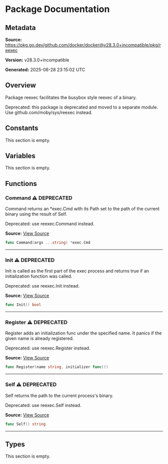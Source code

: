 # Package Documentation

## Metadata

**Source:** https://pkg.go.dev/github.com/docker/docker@v28.3.0+incompatible/pkg/reexec

**Version:** v28.3.0+incompatible

**Generated:** 2025-06-28 23:15:02 UTC

## Overview

Package reexec facilitates the busybox style reexec of a binary.

Deprecated: this package is deprecated and moved to a separate module. Use github.com/moby/sys/reexec instead.


## Constants

This section is empty.

## Variables

This section is empty.

## Functions

### Command ⚠️ **DEPRECATED**

Command returns an *exec.Cmd with its Path set to the path of the current
binary using the result of Self.

Deprecated: use reexec.Command instead.

**Source:** [View Source](https://github.com/docker/docker/blob/v28.3.0/pkg/reexec/reexec_deprecated.go#L32)  

```go
func Command(args ...string) *exec.Cmd
```

---

### Init ⚠️ **DEPRECATED**

Init is called as the first part of the exec process and returns true if an
initialization function was called.

Deprecated: use reexec.Init instead.

**Source:** [View Source](https://github.com/docker/docker/blob/v28.3.0/pkg/reexec/reexec_deprecated.go#L24)  

```go
func Init() bool
```

---

### Register ⚠️ **DEPRECATED**

Register adds an initialization func under the specified name. It panics
if the given name is already registered.

Deprecated: use reexec.Register instead.

**Source:** [View Source](https://github.com/docker/docker/blob/v28.3.0/pkg/reexec/reexec_deprecated.go#L16)  

```go
func Register(name string, initializer func())
```

---

### Self ⚠️ **DEPRECATED**

Self returns the path to the current process's binary.

Deprecated: use reexec.Self instead.

**Source:** [View Source](https://github.com/docker/docker/blob/v28.3.0/pkg/reexec/reexec_deprecated.go#L39)  

```go
func Self() string
```

---

## Types

This section is empty.

